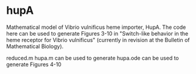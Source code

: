 # hupA
Mathematical model of Vibrio vulnificus heme importer, HupA. The code here can be used to generate Figures 3-10 in "Switch-like behavior in the heme receptor for Vibrio vulnificus" (currently in revision at the Bulletin of Mathematical Biology).

reduced.m 
hupa.m can be used to generate 
hupa.ode can be used to generate Figures 4-10
